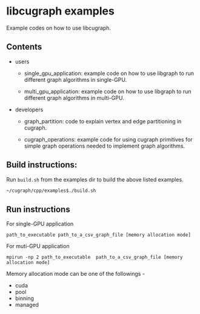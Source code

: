 # libcugraph examples

Example codes on how to use libcugraph.

## Contents

- users

  - single_gpu_application: example code on how to use libgraph to run different graph algorithms in single-GPU.

  - multi_gpu_application: example code on how to use libgraph to run different graph algorithms in multi-GPU.

- developers
  -  graph_partition: code to explain vertex and edge partitioning in cugraph.

  -  cugraph_operations: example code for using cugraph primitives for simple graph operations needed to implement graph algorithms. 

## Build instructions:

Run `build.sh` from the examples dir to build the above listed examples.

```sh
~/cugraph/cpp/examples$./build.sh
```

## Run instructions

For single-GPU application

`path_to_executable path_to_a_csv_graph_file [memory allocation mode]`

For muti-GPU application

`mpirun -np 2 path_to_executable  path_to_a_csv_graph_file [memory allocation mode]`

Memory allocation mode can be one of the followings -

- cuda
- pool
- binning
- managed
